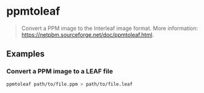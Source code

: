 # ppmtoleaf

> Convert a PPM image to the Interleaf image format. More information: <https://netpbm.sourceforge.net/doc/ppmtoleaf.html>.

## Examples

### Convert a PPM image to a LEAF file

```bash
ppmtoleaf path/to/file.ppm > path/to/file.leaf
```
